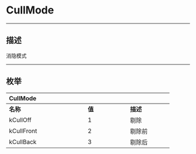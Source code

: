 # CullMode

------------------------------------------------------------------------------------------
## 描述

消隐模式

------------------------------------------------------------------------------------------
## 枚举

|<div style="width:200px">CullMode</div>|<div style="width:100px"></div>|<div style="width:100px"></div>|
|:---|:---|:---|
|**名称**|**值**|**描述**|
|kCullOff|1|剔除|
|kCullFront|2|剔除前|
|kCullBack|3|剔除后|
